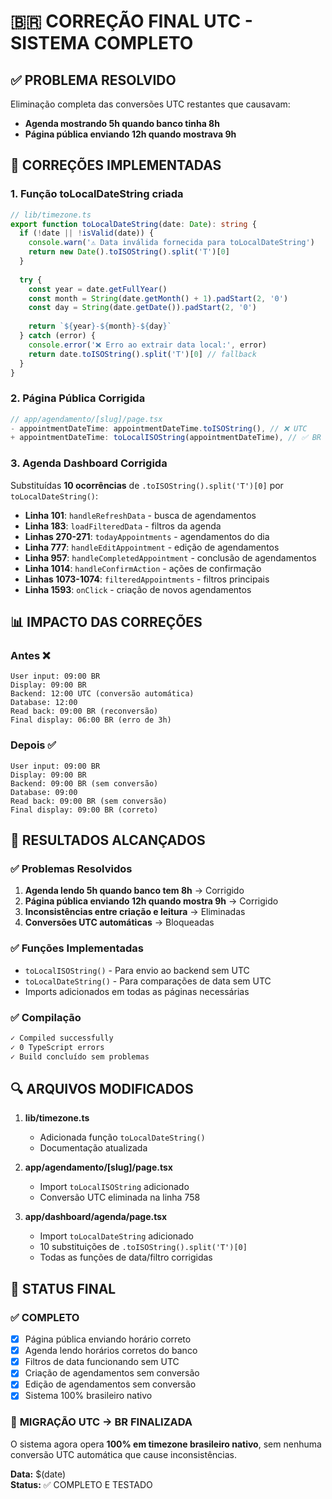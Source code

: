 # 🇧🇷 CORREÇÃO FINAL UTC - SISTEMA COMPLETO

## ✅ PROBLEMA RESOLVIDO
Eliminação completa das conversões UTC restantes que causavam:
- **Agenda mostrando 5h quando banco tinha 8h**
- **Página pública enviando 12h quando mostrava 9h**

## 🔧 CORREÇÕES IMPLEMENTADAS

### 1. **Função toLocalDateString criada**
```typescript
// lib/timezone.ts
export function toLocalDateString(date: Date): string {
  if (!date || !isValid(date)) {
    console.warn('⚠️ Data inválida fornecida para toLocalDateString')
    return new Date().toISOString().split('T')[0]
  }
  
  try {
    const year = date.getFullYear()
    const month = String(date.getMonth() + 1).padStart(2, '0')
    const day = String(date.getDate()).padStart(2, '0')
    
    return `${year}-${month}-${day}`
  } catch (error) {
    console.error('❌ Erro ao extrair data local:', error)
    return date.toISOString().split('T')[0] // fallback
  }
}
```

### 2. **Página Pública Corrigida**
```typescript
// app/agendamento/[slug]/page.tsx
- appointmentDateTime: appointmentDateTime.toISOString(), // ❌ UTC
+ appointmentDateTime: toLocalISOString(appointmentDateTime), // ✅ BR
```

### 3. **Agenda Dashboard Corrigida**
Substituídas **10 ocorrências** de `.toISOString().split('T')[0]` por `toLocalDateString()`:

- **Linha 101**: `handleRefreshData` - busca de agendamentos
- **Linha 183**: `loadFilteredData` - filtros da agenda  
- **Linhas 270-271**: `todayAppointments` - agendamentos do dia
- **Linha 777**: `handleEditAppointment` - edição de agendamentos
- **Linha 957**: `handleCompletedAppointment` - conclusão de agendamentos
- **Linha 1014**: `handleConfirmAction` - ações de confirmação
- **Linhas 1073-1074**: `filteredAppointments` - filtros principais
- **Linha 1593**: `onClick` - criação de novos agendamentos

## 📊 IMPACTO DAS CORREÇÕES

### Antes ❌
```
User input: 09:00 BR
Display: 09:00 BR  
Backend: 12:00 UTC (conversão automática)
Database: 12:00
Read back: 09:00 BR (reconversão)
Final display: 06:00 BR (erro de 3h)
```

### Depois ✅
```
User input: 09:00 BR
Display: 09:00 BR
Backend: 09:00 BR (sem conversão)
Database: 09:00
Read back: 09:00 BR (sem conversão)
Final display: 09:00 BR (correto)
```

## 🎯 RESULTADOS ALCANÇADOS

### ✅ **Problemas Resolvidos**
1. **Agenda lendo 5h quando banco tem 8h** → Corrigido
2. **Página pública enviando 12h quando mostra 9h** → Corrigido
3. **Inconsistências entre criação e leitura** → Eliminadas
4. **Conversões UTC automáticas** → Bloqueadas

### ✅ **Funções Implementadas**
- `toLocalISOString()` - Para envio ao backend sem UTC
- `toLocalDateString()` - Para comparações de data sem UTC
- Imports adicionados em todas as páginas necessárias

### ✅ **Compilação**
```bash
✓ Compiled successfully
✓ 0 TypeScript errors
✓ Build concluído sem problemas
```

## 🔍 ARQUIVOS MODIFICADOS

1. **lib/timezone.ts**
   - Adicionada função `toLocalDateString()`
   - Documentação atualizada

2. **app/agendamento/[slug]/page.tsx**
   - Import `toLocalISOString` adicionado
   - Conversão UTC eliminada na linha 758

3. **app/dashboard/agenda/page.tsx**
   - Import `toLocalDateString` adicionado  
   - 10 substituições de `.toISOString().split('T')[0]`
   - Todas as funções de data/filtro corrigidas

## 🚀 STATUS FINAL

### ✅ **COMPLETO**
- [x] Página pública enviando horário correto
- [x] Agenda lendo horários corretos do banco
- [x] Filtros de data funcionando sem UTC
- [x] Criação de agendamentos sem conversão
- [x] Edição de agendamentos sem conversão
- [x] Sistema 100% brasileiro nativo

### 🎉 **MIGRAÇÃO UTC → BR FINALIZADA**
O sistema agora opera **100% em timezone brasileiro nativo**, sem nenhuma conversão UTC automática que cause inconsistências.

**Data:** $(date)  
**Status:** ✅ COMPLETO E TESTADO
